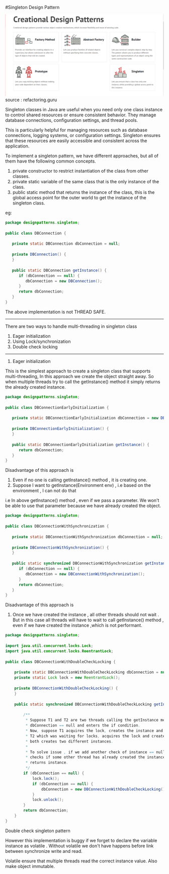 #Singleton Design Pattern

 ![alt text](../Creational%20Design%20Pattern.PNG "Image" )
   source : refactoring.guru



Singleton classes in Java are useful when you need only one class instance to control shared resources or ensure consistent behavior. They manage database connections, configuration settings, and thread pools.

This is particularly helpful for managing resources such as database connections, logging systems, or configuration settings. Singleton ensures that these resources are easily accessible and consistent across the application. 

To implement a singleton pattern, we have different approaches, but all of them have the following common concepts.

1. private constructor to restrict instantiation of the class from other classes.
2. private static variable of the same class that is the only instance of the class.
3. public static method that returns the instance of the class, this is the global access point for the outer world to get the instance of the singleton class.


eg:

```java
package designpatterns.singleton;

public class DBConnection {

   private static DBConnection dbConnection = null;

   private DBConnection() {
   }

   public static DBConnection getInstance() {
      if (dbConnection == null) {
         dbConnection = new DBConnection();
      }
      return dbConnection;
   }
}

```

The above implementation is not THREAD SAFE.

---------------------------------------------------------------------------------

There are two ways to handle multi-threading in singleton class

1. Eager initialization
2. Using Lock/synchronization 
3. Double check locking 

---------------------------------------------------------------------------------

1. Eager initialization 

This is the simplest approach to create a singleton class that supports multi-threading, In this approach we create the object straight away. So when multiple threads try to call the getInstance() method it simply returns the already created instance.

```java 
package designpatterns.singleton;

public class DBConnectionEarlyInitialization {

   private static DBConnectionEarlyInitialization dbConnection = new DBConnectionEarlyInitialization();

   private DBConnectionEarlyInitialization() {
   }

   public static DBConnectionEarlyInitialization getInstance() {
      return dbConnection;
   }
}
```

Disadvantage of this approach is 

1. Even if no one is calling getInstance() method , it is creating one.
2. Suppose I want to getInstance(Environment env) , i.e based on the environment , I can not do that 

i.e In above getInstance() method , even if we pass a parameter. We won't be able to use that parameter because we have already created the object.


```java
package designpatterns.singleton;

public class DBConnectionWithSynchronization {

   private static DBConnectionWithSynchronization dbConnection = null;

   private DBConnectionWithSynchronization() {
   }

   public static synchronized DBConnectionWithSynchronization getInstance() {
      if (dbConnection == null) {
         dbConnection = new DBConnectionWithSynchronization();
      }
      return dbConnection;
   }
} 
```
Disadvantage of this approach is 

1. Once we have created the instance , all other threads should not wait . But in this case all threads will have to wait to call getInstance() method , even if we have created the instance ,which is not performant.



```java 
package designpatterns.singleton;

import java.util.concurrent.locks.Lock;
import java.util.concurrent.locks.ReentrantLock;

public class DBConnectionWithDoubleCheckLocking {

	private static DBConnectionWithDoubleCheckLocking dbConnection = null;
	private static Lock lock = new ReentrantLock();

	private DBConnectionWithDoubleCheckLocking() {
	}

	public static synchronized DBConnectionWithDoubleCheckLocking getInstance() {

		/**
		 * Suppose T1 and T2 are two threads calling the getInstance method both finds
		 * dbConnection == null and enters the if condition.
		 * Now, suppose T1 acquires the lock, creates the instance and release the lock also returns the instance.
		 * T2 which was waiting for locks, acquires the lock and creates the instance so
		 * both creates two different instances.
		 * 
		 * To solve issue , if we add another check of instance == null , so that T2
		 * checks if some other thread has already created the instance. In that case T2 simply
		 * returns instance.
		 */
		if (dbConnection == null) {
			lock.lock();
			if (dbConnection == null) {
                dbConnection = new DBConnectionWithDoubleCheckLocking();
            }
			lock.unlock();
		}
		return dbConnection;
	}
}

```


Double check singleton pattern

However this implementation is buggy if we forget to declare the variable instance as volatile .
Without volatile we don't have happens before link between synchronize write and read. 

Volatile ensure that multiple threads read the correct instance value.
Also make object immutable.











